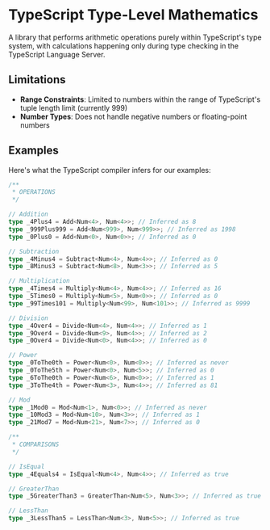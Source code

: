 # TypeScript Type-Level Mathematics

A library that performs arithmetic operations purely within TypeScript's type system, with calculations happening only during type checking in the TypeScript Language Server.

## Limitations

- **Range Constraints**: Limited to numbers within the range of TypeScript's tuple length limit (currently 999)
- **Number Types**: Does not handle negative numbers or floating-point numbers

## Examples

Here's what the TypeScript compiler infers for our examples:

```typescript
/**
 * OPERATIONS
 */

// Addition
type _4Plus4 = Add<Num<4>, Num<4>>; // Inferred as 8
type _999Plus999 = Add<Num<999>, Num<999>>; // Inferred as 1998
type _0Plus0 = Add<Num<0>, Num<0>>; // Inferred as 0

// Subtraction
type _4Minus4 = Subtract<Num<4>, Num<4>>; // Inferred as 0
type _8Minus3 = Subtract<Num<8>, Num<3>>; // Inferred as 5

// Multiplication
type _4Times4 = Multiply<Num<4>, Num<4>>; // Inferred as 16
type _5Times0 = Multiply<Num<5>, Num<0>>; // Inferred as 0
type _99Times101 = Multiply<Num<99>, Num<101>>; // Inferred as 9999

// Division
type _4Over4 = Divide<Num<4>, Num<4>>; // Inferred as 1
type _9Over4 = Divide<Num<9>, Num<4>>; // Inferred as 2
type _0Over4 = Divide<Num<0>, Num<4>>; // Inferred as 0

// Power
type _0ToThe0th = Power<Num<0>, Num<0>>; // Inferred as never
type _0ToThe5th = Power<Num<0>, Num<5>>; // Inferred as 0
type _6ToThe0th = Power<Num<6>, Num<0>>; // Inferred as 1
type _3ToThe4th = Power<Num<3>, Num<4>>; // Inferred as 81

// Mod
type _1Mod0 = Mod<Num<1>, Num<0>>; // Inferred as never
type _10Mod3 = Mod<Num<10>, Num<3>>; // Inferred as 1
type _21Mod7 = Mod<Num<21>, Num<7>>; // Inferred as 0

/**
 * COMPARISONS
 */

// IsEqual
type _4Equals4 = IsEqual<Num<4>, Num<4>>; // Inferred as true

// GreaterThan
type _5GreaterThan3 = GreaterThan<Num<5>, Num<3>>; // Inferred as true

// LessThan
type _3LessThan5 = LessThan<Num<3>, Num<5>>; // Inferred as true
```
